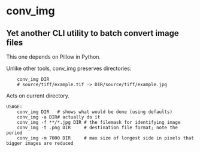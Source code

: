 # conv_img 
## Yet another CLI utility to batch convert image files

This one depends on Pillow in Python. 

Unlike other tools, conv_img preserves directories:
```
	conv_img DIR
	# source/tiff/example.tif -> DIR/source/tiff/example.jpg
```

Acts on current directory.

```
USAGE:
	conv_img DIR   # shows what would be done (using defaults)
	conv_img -a DIR# actually do it 
	conv_img -f **/*.jpg DIR # the filemask for identifying image
	conv_img -t .png DIR     # destination file format; note the period
	conv_img -m 7000 DIR     # max size of longest side in pixels that bigger images are reduced
```

